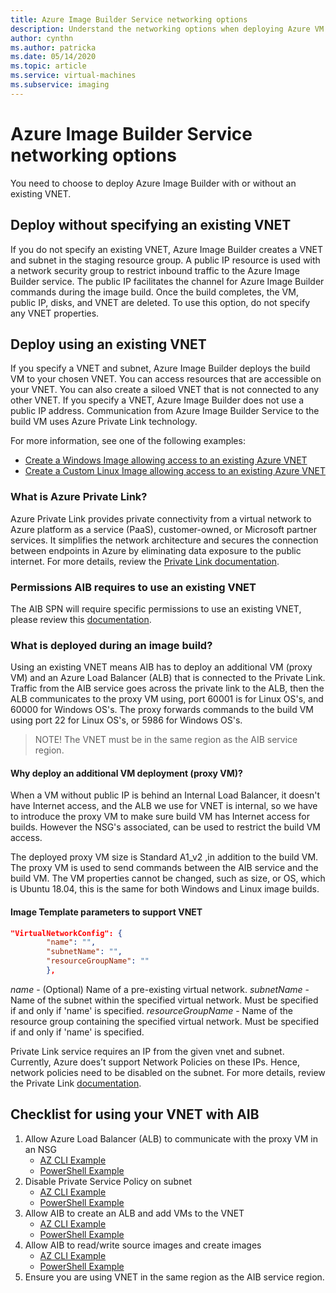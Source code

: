 ```yaml
---
title: Azure Image Builder Service networking options
description: Understand the networking options when deploying Azure VM Image Builder Service
author: cynthn
ms.author: patricka
ms.date: 05/14/2020
ms.topic: article
ms.service: virtual-machines
ms.subservice: imaging
---
```


# Azure Image Builder Service networking options

You need to choose to deploy Azure Image Builder with or without an existing VNET.

## Deploy without specifying an existing VNET

If you do not specify an existing VNET, Azure Image Builder creates a VNET and subnet in the staging resource group. A public IP resource is used with a network security group to restrict inbound traffic to the Azure Image Builder service. The public IP facilitates the channel for Azure Image Builder commands during the image build. Once the build completes, the VM, public IP, disks, and VNET are deleted. To use this option, do not specify any VNET properties.

## Deploy using an existing VNET

If you specify a VNET and subnet, Azure Image Builder deploys the build VM to your chosen VNET. You can access resources that are accessible on your VNET. You can also create a siloed VNET that is not connected to any other VNET. If you specify a VNET, Azure Image Builder does not use a public IP address. Communication from Azure Image Builder Service to the build VM uses Azure Private Link technology.

For more information, see one of the following examples:

* [Create a Windows Image allowing access to an existing Azure VNET](https://github.com/danielsollondon/azvmimagebuilder/tree/master/quickquickstarts/1a_Creating_a_Custom_Win_Image_on_Existing_VNET#create-a-windows-linux-image-allowing-access-to-an-existing-azure-vnet)
* [Create a Custom Linux Image allowing access to an existing Azure VNET](https://github.com/danielsollondon/azvmimagebuilder/tree/master/quickquickstarts/1a_Creating_a_Custom_Linux_Image_on_Existing_VNET#create-a-custom-linux-image-allowing-access-to-an-existing-azure-vnet)

### What is Azure Private Link?

Azure Private Link provides private connectivity from a virtual network to Azure platform as a service (PaaS), customer-owned, or Microsoft partner services. It simplifies the network architecture and secures the connection between endpoints in Azure by eliminating data exposure to the public internet. For more details, review the [Private Link documentation](https://docs.microsoft.com/azure/private-link).

### Permissions AIB requires to use an existing VNET
The AIB SPN will require specific permissions to use an existing VNET, please review this [documentation](https://github.com/danielsollondon/azvmimagebuilder/blob/master/aibPermissions.md#allowing-aib-to-customize-images-on-your-existing-vnets).

### What is deployed during an image build?
Using an existing VNET means AIB has to deploy an additional VM (proxy VM) and an Azure Load Balancer (ALB) that is connected to the Private Link. Traffic from the AIB service goes across the private link to the ALB, then the ALB communicates to the proxy VM using, port 60001 is for Linux OS's, and 60000 for Windows OS's. The proxy forwards commands to the build VM using port 22 for Linux OS's, or 5986 for Windows OS's.

> NOTE! The VNET must be in the same region as the AIB service region.

#### Why deploy an additional VM deployment (proxy VM)?
When a VM without public IP is behind an Internal Load Balancer, it doesn't have Internet access, and the ALB we use for VNET is internal, so we have to introduce the proxy VM to make sure build VM has Internet access for builds. However the NSG's associated, can be used to restrict the build VM access.

The deployed proxy VM size is Standard A1_v2 ,in addition to the build VM. The proxy VM is used to send commands between the AIB service and the build VM. The VM properties cannot be changed, such as size, or OS, which is Ubuntu 18.04, this is the same for both Windows and Linux image builds.

#### Image Template parameters to support VNET
```json
"VirtualNetworkConfig": {
        "name": "",
        "subnetName": "",
        "resourceGroupName": ""
        },
```
*name* - (Optional) Name of a pre-existing virtual network.
*subnetName* - Name of the subnet within the specified virtual network. Must be specified if and only if 'name' is specified.
*resourceGroupName* - Name of the resource group containing the specified virtual network. Must be specified if and only if 'name' is specified.

Private Link service requires an IP from the given vnet and subnet. Currently, Azure does’t support Network Policies on these IPs. Hence, network policies need to be disabled on the subnet.  For more details, review the Private Link [documentation](https://docs.microsoft.com/en-us/azure/private-link/).

## Checklist for using your VNET with AIB
1. Allow Azure Load Balancer (ALB) to communicate with the proxy VM in an NSG
    * [AZ CLI Example](https://github.com/danielsollondon/azvmimagebuilder/tree/master/quickquickstarts/1a_Creating_a_Custom_Linux_Image_on_Existing_VNET#add-nsg-rule-to-allow-the-aib-deployed-azure-load-balancer-to-communicate-with-the-proxy-vm)
    * [PowerShell Example](https://github.com/danielsollondon/azvmimagebuilder/tree/master/quickquickstarts/1a_Creating_a_Custom_Win_Image_on_Existing_VNET#add-nsg-rule-to-allow-the-aib-deployed-azure-load-balancer-to-communicate-with-the-proxy-vm)
2. Disable Private Service Policy on subnet
    * [AZ CLI Example](https://github.com/danielsollondon/azvmimagebuilder/tree/master/quickquickstarts/1a_Creating_a_Custom_Linux_Image_on_Existing_VNET#disable-private-service-policy-on-subnet)
    * [PowerShell Example](https://github.com/danielsollondon/azvmimagebuilder/tree/master/quickquickstarts/1a_Creating_a_Custom_Win_Image_on_Existing_VNET#disable-private-service-policy-on-subnet)
3. Allow AIB to create an ALB and add VMs to the VNET
    * [AZ CLI Example](https://github.com/danielsollondon/azvmimagebuilder/blob/master/aibPermissions.md#setting-aib-spn-permissions-to-allow-it-to-use-an-existing-vnet)
    * [PowerShell Example](https://github.com/danielsollondon/azvmimagebuilder/blob/master/aibPermissions.md#setting-aib-spn-permissions-to-allow-it-to-use-an-existing-vnet-1)
4. Allow AIB to read/write source images and create images
    * [AZ CLI Example](https://github.com/danielsollondon/azvmimagebuilder/blob/master/aibPermissions.md#setting-aib-spn-permissions-to-use-source-custom-image-and-distribute-a-custom-image)
    * [PowerShell Example](https://github.com/danielsollondon/azvmimagebuilder/blob/master/aibPermissions.md#setting-aib-spn-permissions-to-use-source-custom-image-and-distribute-a-custom-image-1)
5. Ensure you are using VNET in the same region as the AIB service region.